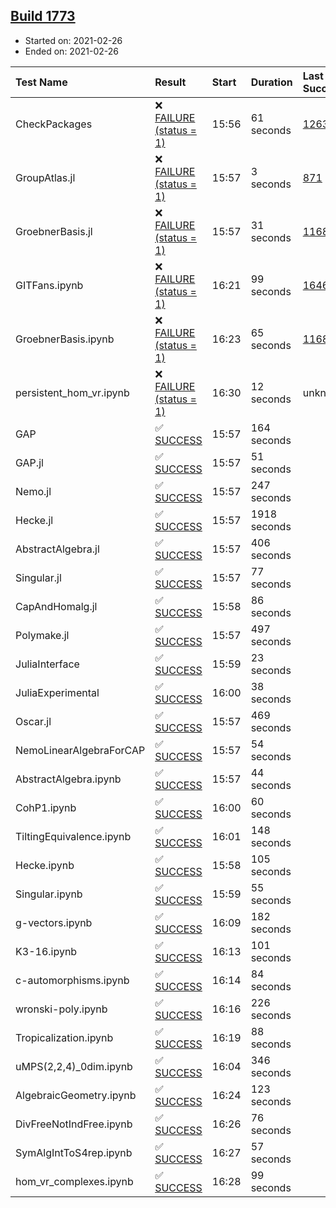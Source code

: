 ## [Build 1773](https://oscarci.mathematik.uni-kl.de/job/oscar-stable/1773/)

* Started on: 2021-02-26
* Ended on: 2021-02-26

| Test Name    | Result | Start | Duration | Last Success | First Failure |
|:-------------|:-------|:------|:---------|:-------------|:--------------|
| CheckPackages | ❌ [FAILURE (status = 1)](https://oscarci.mathematik.uni-kl.de/job/oscar-stable/1773/artifact/logs/build-1773/CheckPackages.log) | 15:56 | 61 seconds | [1263](https://oscarci.mathematik.uni-kl.de/job/oscar-stable/1263/) | [1264](https://oscarci.mathematik.uni-kl.de/job/oscar-stable/1264/) |
| GroupAtlas.jl | ❌ [FAILURE (status = 1)](https://oscarci.mathematik.uni-kl.de/job/oscar-stable/1773/artifact/logs/build-1773/GroupAtlas.jl.log) | 15:57 | 3 seconds | [871](https://oscarci.mathematik.uni-kl.de/job/oscar-stable/871/) | [872](https://oscarci.mathematik.uni-kl.de/job/oscar-stable/872/) |
| GroebnerBasis.jl | ❌ [FAILURE (status = 1)](https://oscarci.mathematik.uni-kl.de/job/oscar-stable/1773/artifact/logs/build-1773/GroebnerBasis.jl.log) | 15:57 | 31 seconds | [1168](https://oscarci.mathematik.uni-kl.de/job/oscar-stable/1168/) | [1169](https://oscarci.mathematik.uni-kl.de/job/oscar-stable/1169/) |
| GITFans.ipynb | ❌ [FAILURE (status = 1)](https://oscarci.mathematik.uni-kl.de/job/oscar-stable/1773/artifact/logs/build-1773/GITFans.ipynb.log) | 16:21 | 99 seconds | [1646](https://oscarci.mathematik.uni-kl.de/job/oscar-stable/1646/) | [1647](https://oscarci.mathematik.uni-kl.de/job/oscar-stable/1647/) |
| GroebnerBasis.ipynb | ❌ [FAILURE (status = 1)](https://oscarci.mathematik.uni-kl.de/job/oscar-stable/1773/artifact/logs/build-1773/GroebnerBasis.ipynb.log) | 16:23 | 65 seconds | [1168](https://oscarci.mathematik.uni-kl.de/job/oscar-stable/1168/) | [1169](https://oscarci.mathematik.uni-kl.de/job/oscar-stable/1169/) |
| persistent_hom_vr.ipynb | ❌ [FAILURE (status = 1)](https://oscarci.mathematik.uni-kl.de/job/oscar-stable/1773/artifact/logs/build-1773/persistent_hom_vr.ipynb.log) | 16:30 | 12 seconds | unknown | unknown |
| GAP | ✅ [SUCCESS](https://oscarci.mathematik.uni-kl.de/job/oscar-stable/1773/artifact/logs/build-1773/GAP.log) | 15:57 | 164 seconds |  |  |
| GAP.jl | ✅ [SUCCESS](https://oscarci.mathematik.uni-kl.de/job/oscar-stable/1773/artifact/logs/build-1773/GAP.jl.log) | 15:57 | 51 seconds |  |  |
| Nemo.jl | ✅ [SUCCESS](https://oscarci.mathematik.uni-kl.de/job/oscar-stable/1773/artifact/logs/build-1773/Nemo.jl.log) | 15:57 | 247 seconds |  |  |
| Hecke.jl | ✅ [SUCCESS](https://oscarci.mathematik.uni-kl.de/job/oscar-stable/1773/artifact/logs/build-1773/Hecke.jl.log) | 15:57 | 1918 seconds |  |  |
| AbstractAlgebra.jl | ✅ [SUCCESS](https://oscarci.mathematik.uni-kl.de/job/oscar-stable/1773/artifact/logs/build-1773/AbstractAlgebra.jl.log) | 15:57 | 406 seconds |  |  |
| Singular.jl | ✅ [SUCCESS](https://oscarci.mathematik.uni-kl.de/job/oscar-stable/1773/artifact/logs/build-1773/Singular.jl.log) | 15:57 | 77 seconds |  |  |
| CapAndHomalg.jl | ✅ [SUCCESS](https://oscarci.mathematik.uni-kl.de/job/oscar-stable/1773/artifact/logs/build-1773/CapAndHomalg.jl.log) | 15:58 | 86 seconds |  |  |
| Polymake.jl | ✅ [SUCCESS](https://oscarci.mathematik.uni-kl.de/job/oscar-stable/1773/artifact/logs/build-1773/Polymake.jl.log) | 15:57 | 497 seconds |  |  |
| JuliaInterface | ✅ [SUCCESS](https://oscarci.mathematik.uni-kl.de/job/oscar-stable/1773/artifact/logs/build-1773/JuliaInterface.log) | 15:59 | 23 seconds |  |  |
| JuliaExperimental | ✅ [SUCCESS](https://oscarci.mathematik.uni-kl.de/job/oscar-stable/1773/artifact/logs/build-1773/JuliaExperimental.log) | 16:00 | 38 seconds |  |  |
| Oscar.jl | ✅ [SUCCESS](https://oscarci.mathematik.uni-kl.de/job/oscar-stable/1773/artifact/logs/build-1773/Oscar.jl.log) | 15:57 | 469 seconds |  |  |
| NemoLinearAlgebraForCAP | ✅ [SUCCESS](https://oscarci.mathematik.uni-kl.de/job/oscar-stable/1773/artifact/logs/build-1773/NemoLinearAlgebraForCAP.log) | 15:57 | 54 seconds |  |  |
| AbstractAlgebra.ipynb | ✅ [SUCCESS](https://oscarci.mathematik.uni-kl.de/job/oscar-stable/1773/artifact/logs/build-1773/AbstractAlgebra.ipynb.log) | 15:57 | 44 seconds |  |  |
| CohP1.ipynb | ✅ [SUCCESS](https://oscarci.mathematik.uni-kl.de/job/oscar-stable/1773/artifact/logs/build-1773/CohP1.ipynb.log) | 16:00 | 60 seconds |  |  |
| TiltingEquivalence.ipynb | ✅ [SUCCESS](https://oscarci.mathematik.uni-kl.de/job/oscar-stable/1773/artifact/logs/build-1773/TiltingEquivalence.ipynb.log) | 16:01 | 148 seconds |  |  |
| Hecke.ipynb | ✅ [SUCCESS](https://oscarci.mathematik.uni-kl.de/job/oscar-stable/1773/artifact/logs/build-1773/Hecke.ipynb.log) | 15:58 | 105 seconds |  |  |
| Singular.ipynb | ✅ [SUCCESS](https://oscarci.mathematik.uni-kl.de/job/oscar-stable/1773/artifact/logs/build-1773/Singular.ipynb.log) | 15:59 | 55 seconds |  |  |
| g-vectors.ipynb | ✅ [SUCCESS](https://oscarci.mathematik.uni-kl.de/job/oscar-stable/1773/artifact/logs/build-1773/g-vectors.ipynb.log) | 16:09 | 182 seconds |  |  |
| K3-16.ipynb | ✅ [SUCCESS](https://oscarci.mathematik.uni-kl.de/job/oscar-stable/1773/artifact/logs/build-1773/K3-16.ipynb.log) | 16:13 | 101 seconds |  |  |
| c-automorphisms.ipynb | ✅ [SUCCESS](https://oscarci.mathematik.uni-kl.de/job/oscar-stable/1773/artifact/logs/build-1773/c-automorphisms.ipynb.log) | 16:14 | 84 seconds |  |  |
| wronski-poly.ipynb | ✅ [SUCCESS](https://oscarci.mathematik.uni-kl.de/job/oscar-stable/1773/artifact/logs/build-1773/wronski-poly.ipynb.log) | 16:16 | 226 seconds |  |  |
| Tropicalization.ipynb | ✅ [SUCCESS](https://oscarci.mathematik.uni-kl.de/job/oscar-stable/1773/artifact/logs/build-1773/Tropicalization.ipynb.log) | 16:19 | 88 seconds |  |  |
| uMPS(2,2,4)_0dim.ipynb | ✅ [SUCCESS](https://oscarci.mathematik.uni-kl.de/job/oscar-stable/1773/artifact/logs/build-1773/uMPS-2-2-4-_0dim.ipynb.log) | 16:04 | 346 seconds |  |  |
| AlgebraicGeometry.ipynb | ✅ [SUCCESS](https://oscarci.mathematik.uni-kl.de/job/oscar-stable/1773/artifact/logs/build-1773/AlgebraicGeometry.ipynb.log) | 16:24 | 123 seconds |  |  |
| DivFreeNotIndFree.ipynb | ✅ [SUCCESS](https://oscarci.mathematik.uni-kl.de/job/oscar-stable/1773/artifact/logs/build-1773/DivFreeNotIndFree.ipynb.log) | 16:26 | 76 seconds |  |  |
| SymAlgIntToS4rep.ipynb | ✅ [SUCCESS](https://oscarci.mathematik.uni-kl.de/job/oscar-stable/1773/artifact/logs/build-1773/SymAlgIntToS4rep.ipynb.log) | 16:27 | 57 seconds |  |  |
| hom_vr_complexes.ipynb | ✅ [SUCCESS](https://oscarci.mathematik.uni-kl.de/job/oscar-stable/1773/artifact/logs/build-1773/hom_vr_complexes.ipynb.log) | 16:28 | 99 seconds |  |  |
